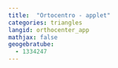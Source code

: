 ```yaml
---
title:  "Ortocentro - applet"
categories: triangles
langid: orthocenter_app
mathjax: false
geogebratube:
  - 1334247
---
```


<div style="height: 600px;" id="applet_container1334247"></div>

